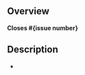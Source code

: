 ## Overview

<!--
What issue are you addressing? (for example, #1234)

If an issue doesn't exist for this pull request (PR) to address, please open one to allow for discussion before opening this PR.
(You can open a new issue at https://github.com/desktop/desktop/issues/new/choose)
-->
**Closes #{issue number}**

## Description

-
